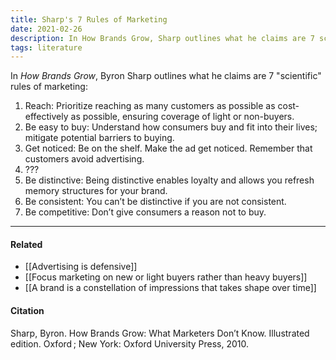 ```yaml
---
title: Sharp's 7 Rules of Marketing
date: 2021-02-26
description: In How Brands Grow, Sharp outlines what he claims are 7 scientific rules of marketing.
tags: literature
---
```


In *How Brands Grow*, Byron Sharp outlines what he claims are 7 "scientific" rules of marketing:

1) Reach: Prioritize reaching as many customers as possible as cost-effectively as possible, ensuring coverage of light or non-buyers. 
2) Be easy to buy: Understand how consumers buy and fit into their lives; mitigate potential barriers to buying.
3) Get noticed: Be on the shelf. Make the ad get noticed. Remember that customers avoid advertising. 
4) ???
5) Be distinctive: Being distinctive enables loyalty and allows you refresh memory structures for your brand. 
6) Be consistent: You can’t be distinctive if you are not consistent. 
7) Be competitive: Don’t give consumers a reason not to buy. 

---
#### Related
- [[Advertising is defensive]]
- [[Focus marketing on new or light buyers rather than heavy buyers]]
- [[A brand is a constellation of impressions that takes shape over time]]

#### Citation
Sharp, Byron. How Brands Grow: What Marketers Don’t Know. Illustrated edition. Oxford ; New York: Oxford University Press, 2010.
